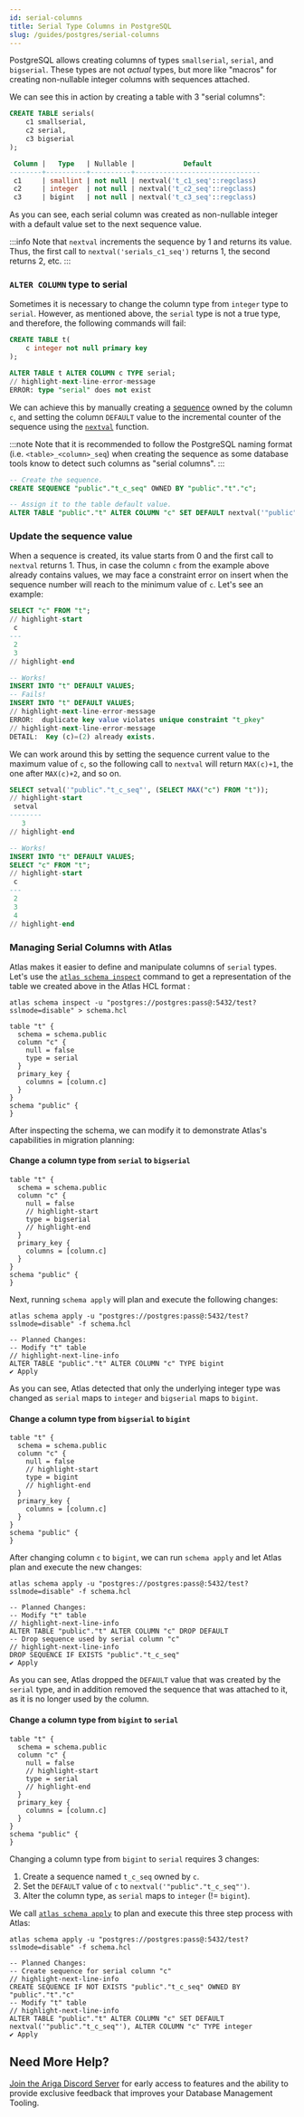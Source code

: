 ```yaml
---
id: serial-columns
title: Serial Type Columns in PostgreSQL
slug: /guides/postgres/serial-columns
---
```


PostgreSQL allows creating columns of types `smallserial`, `serial`, and `bigserial`. These types are not
_actual_ types, but more like "macros" for creating non-nullable integer columns with sequences attached.

We can see this in action by creating a table with 3 "serial columns":

```sql
CREATE TABLE serials(
    c1 smallserial,
    c2 serial,
    c3 bigserial
);
```

```sql title="Serials Description"
 Column |   Type   | Nullable |            Default
--------+----------+----------+-------------------------------
 c1     | smallint | not null | nextval('t_c1_seq'::regclass)
 c2     | integer  | not null | nextval('t_c2_seq'::regclass)
 c3     | bigint   | not null | nextval('t_c3_seq'::regclass)
```

As you can see, each serial column was created as non-nullable integer with a default value set to the next sequence
value.

:::info
Note that `nextval` increments the sequence by 1 and returns its value. Thus, the first call to
`nextval('serials_c1_seq')` returns 1, the second returns 2, etc.
:::

### `ALTER COLUMN` type to serial

Sometimes it is necessary to change the column type from `integer` type to `serial`. However, as mentioned above, the
`serial` type is not a true type, and therefore, the following commands will fail:

```sql
CREATE TABLE t(
    c integer not null primary key
);

ALTER TABLE t ALTER COLUMN c TYPE serial;
// highlight-next-line-error-message
ERROR: type "serial" does not exist
```

We can achieve this by manually creating a [sequence](https://www.postgresql.org/docs/current/sql-createsequence.html)
owned by the column `c`, and setting the column `DEFAULT` value to the incremental counter of the sequence using the
[`nextval`](https://www.postgresql.org/docs/current/functions-sequence.html) function.

:::note
Note that it is recommended to follow the PostgreSQL naming format (i.e. `<table>_<column>_seq`)
when creating the sequence as some database tools know to detect such columns as "serial columns".
:::

```sql
-- Create the sequence.
CREATE SEQUENCE "public"."t_c_seq" OWNED BY "public"."t"."c";

-- Assign it to the table default value.
ALTER TABLE "public"."t" ALTER COLUMN "c" SET DEFAULT nextval('"public"."t_c_seq"');
```

### Update the sequence value

When a sequence is created, its value starts from 0 and the first call to `nextval` returns 1. Thus, in case the column
`c` from the example above already contains values, we may face a constraint error on insert when the sequence number
will reach to the minimum value of `c`. Let's see an example:

```sql
SELECT "c" FROM "t";
// highlight-start
 c
---
 2
 3
// highlight-end

-- Works!
INSERT INTO "t" DEFAULT VALUES;
-- Fails!
INSERT INTO "t" DEFAULT VALUES;
// highlight-next-line-error-message
ERROR:  duplicate key value violates unique constraint "t_pkey"
// highlight-next-line-error-message
DETAIL:  Key (c)=(2) already exists.
```

We can work around this by setting the sequence current value to the maximum value of `c`, so the following call to
`nextval` will return `MAX(c)+1`, the one after `MAX(c)+2`, and so on.

```sql
SELECT setval('"public"."t_c_seq"', (SELECT MAX("c") FROM "t"));
// highlight-start
 setval
--------
   3
// highlight-end

-- Works!
INSERT INTO "t" DEFAULT VALUES;
SELECT "c" FROM "t";
// highlight-start
 c
---
 2
 3
 4
// highlight-end
```

### Managing Serial Columns with Atlas

Atlas makes it easier to define and manipulate columns of `serial` types. Let's use the
[`atlas schema inspect`](../../reference.md#atlas-schema-inspect) command to get a representation
of the table we created above in the Atlas HCL format :

```console
atlas schema inspect -u "postgres://postgres:pass@:5432/test?sslmode=disable" > schema.hcl
```

```hcl title="schema.hcl"
table "t" {
  schema = schema.public
  column "c" {
    null = false
    type = serial
  }
  primary_key {
    columns = [column.c]
  }
}
schema "public" {
}
```

After inspecting the schema, we can modify it to demonstrate Atlas's capabilities in migration planning:

#### Change a column type from `serial` to `bigserial`

```hcl title="schema.hcl"
table "t" {
  schema = schema.public
  column "c" {
    null = false
    // highlight-start
    type = bigserial
    // highlight-end
  }
  primary_key {
    columns = [column.c]
  }
}
schema "public" {
}
```

Next, running `schema apply` will plan and execute the following changes:

```console
atlas schema apply -u "postgres://postgres:pass@:5432/test?sslmode=disable" -f schema.hcl

-- Planned Changes:
-- Modify "t" table
// highlight-next-line-info
ALTER TABLE "public"."t" ALTER COLUMN "c" TYPE bigint
✔ Apply
```

As you can see, Atlas detected that only the underlying integer type was changed as `serial` maps to `integer` and
`bigserial` maps to `bigint`.

#### Change a column type from `bigserial` to `bigint`

```hcl title="schema.hcl"
table "t" {
  schema = schema.public
  column "c" {
    null = false
    // highlight-start
    type = bigint
    // highlight-end
  }
  primary_key {
    columns = [column.c]
  }
}
schema "public" {
}
```

After changing column `c` to `bigint`, we can run `schema apply` and let Atlas plan and execute the new changes:

```console
atlas schema apply -u "postgres://postgres:pass@:5432/test?sslmode=disable" -f schema.hcl

-- Planned Changes:
-- Modify "t" table
// highlight-next-line-info
ALTER TABLE "public"."t" ALTER COLUMN "c" DROP DEFAULT
-- Drop sequence used by serial column "c"
// highlight-next-line-info
DROP SEQUENCE IF EXISTS "public"."t_c_seq"
✔ Apply
```

As you can see, Atlas dropped the `DEFAULT` value that was created by the `serial` type, and in addition removed
the sequence that was attached to it, as it is no longer used by the column.

#### Change a column type from `bigint` to `serial`

```hcl title="schema.hcl"
table "t" {
  schema = schema.public
  column "c" {
    null = false
    // highlight-start
    type = serial
    // highlight-end
  }
  primary_key {
    columns = [column.c]
  }
}
schema "public" {
}
```

Changing a column type from `bigint` to `serial` requires 3 changes:
1. Create a sequence named `t_c_seq` owned by `c`.
2. Set the `DEFAULT` value of `c` to `nextval('"public"."t_c_seq"')`.
3. Alter the column type, as `serial` maps to `integer` (!= `bigint`).

We call [`atlas schema apply`](../../reference.md#atlas-schema-apply) to plan and execute this three step process
with Atlas:

```console
atlas schema apply -u "postgres://postgres:pass@:5432/test?sslmode=disable" -f schema.hcl

-- Planned Changes:
-- Create sequence for serial column "c"
// highlight-next-line-info
CREATE SEQUENCE IF NOT EXISTS "public"."t_c_seq" OWNED BY "public"."t"."c"
-- Modify "t" table
// highlight-next-line-info
ALTER TABLE "public"."t" ALTER COLUMN "c" SET DEFAULT nextval('"public"."t_c_seq"'), ALTER COLUMN "c" TYPE integer
✔ Apply
```

## Need More Help?

[Join the Ariga Discord Server](https://discord.gg/zZ6sWVg6NT) for early access to features and the ability to provide
exclusive feedback that improves your Database Management Tooling.

